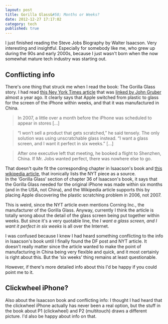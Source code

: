 ```yaml
---
layout: post
title: Gorilla Glass&#58; Months or Weeks?
date: 2012-12-27 17:17:02
category: tech
published: true
---
```


I just finished reading the Steve Jobs Biography by Walter Isaacson. Very interesting and insightful. Especially for somebody like me, who grew up during the 90s and early 2000s, because I just wasn't born when the now somewhat mature tech industry was starting out.

## Conflicting info
There's one thing that struck me when I read the book: The Gorilla Glass story. I had read [this Ney York Times article](http://www.nytimes.com/2012/01/22/business/apple-america-and-a-squeezed-middle-class.html?_r=3&amp;pagewanted=all&amp;) that was [linked by John Gruber](http://daringfireball.net/linked/2012/01/21/apple-china) almost a year ago. It clearly says that Apple switched from plastic to glass for the screen of the iPhone within weeks, and that it was manufactured in China. 

> In 2007, a little over a month before the iPhone was scheduled to appear in stores [...]

> “I won’t sell a product that gets scratched,” he said tensely. The only solution was using unscratchable glass instead. “I want a glass screen, and I want it perfect in six weeks.” [...]

> After one executive left that meeting, he booked a flight to Shenzhen, China. If Mr. Jobs wanted perfect, there was nowhere else to go.

That doesn't quite fit the corresponding chapter in Isaacson's book and [this wikipedia article](http://en.wikipedia.org/wiki/Gorilla_glass), that ironically lists the NYT piece as a source.  
In the ‘Gorilla Glass’ section of chapter 36 of Isaacson's book, it says that the Gorilla Glass needed for the original iPhone was made within six months (and in the USA, not China), and the Wikipedia article supports this by placing Apple discovering the plastic scratching problem in 2006, not 2007.

This is weird, since the NYT article even mentions Corning Inc., the manufacturer of the Gorilla Glass. Anyway, currently I think the article is totally wrong about the detail of the glass screen being put together within weeks. But since it's a very quotable line, the *I want a glass screen, and I want it perfect in six weeks* is all over the Internet. 

I was confused because I knew I had heard something conflicting to the info in Isaacson's book until I finally found the DF post and NYT article. It doesn't really matter since the article wanted to make the point of manufacturing in China being very flexible and quick, and it most certainly is right about this. But the ‘six weeks’ thing remains at least questionable. 

However, if there's more detailed info about this I'd be happy if you could point me to it. 

## Clickwheel iPhone?
Also about the Isaacson book and conflicting info: I thought I had heard that the clickwheel iPhone actually has never been a real option, but the stuff in the book about P1 (clickwheel) and P2 (multitouch) draws a different picture. I'd also be happy about info on that. 